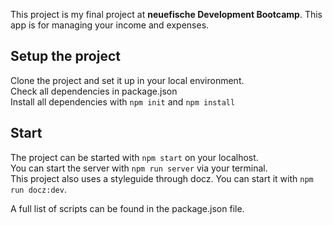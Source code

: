 This project is my final project at **neuefische Development Bootcamp**.
This app is for managing your income and expenses.

## Setup the project

Clone the project and set it up in your local environment. <br>
Check all dependencies in package.json <br>
Install all dependencies with `npm init` and `npm install`

## Start

The project can be started with `npm start` on your localhost. <br>
You can start the server with `npm run server` via your terminal.<br>
This project also uses a styleguide through docz. You can start it with `npm run docz:dev`.

<p>A full list of scripts can be found in the package.json file.
